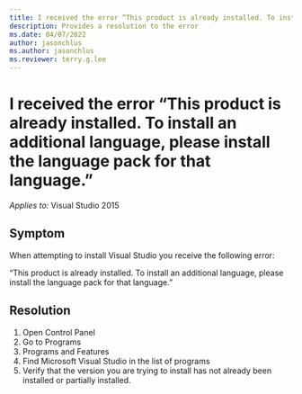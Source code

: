 ```yaml
---
title: I received the error “This product is already installed. To install an additional language, please install the language pack for that language.”
description: Provides a resolution to the error
ms.date: 04/07/2022
author: jasonchlus
ms.author: jasonchlus
ms.reviewer: terry.g.lee
---
```


# I received the error “This product is already installed. To install an additional language, please install the language pack for that language.”

_Applies to:_&nbsp;Visual Studio 2015

## Symptom
When attempting to install Visual Studio you receive the following error:

“This product is already installed. To install an additional language, please install the language pack for that language.”

## Resolution
1. Open Control Panel
1. Go to Programs
1. Programs and Features
1. Find Microsoft Visual Studio in the list of programs
1. Verify that the version you are trying to install has not already been installed or partially installed.
